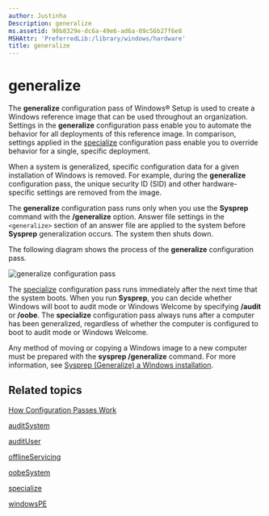 ```yaml
---
author: Justinha
Description: generalize
ms.assetid: 90b8329e-dc6a-49e6-ad6a-09c56b27f6e8
MSHAttr: 'PreferredLib:/library/windows/hardware'
title: generalize
---
```


# generalize


The **generalize** configuration pass of Windows® Setup is used to create a Windows reference image that can be used throughout an organization. Settings in the **generalize** configuration pass enable you to automate the behavior for all deployments of this reference image. In comparison, settings applied in the [specialize](specialize.md) configuration pass enable you to override behavior for a single, specific deployment.

When a system is generalized, specific configuration data for a given installation of Windows is removed. For example, during the **generalize** configuration pass, the unique security ID (SID) and other hardware-specific settings are removed from the image.

The **generalize** configuration pass runs only when you use the **Sysprep** command with the **/generalize** option. Answer file settings in the `<generalize>` section of an answer file are applied to the system before **Sysprep** generalization occurs. The system then shuts down.

The following diagram shows the process of the **generalize** configuration pass.

![generalize configuration pass](images/dep-win8-l-generalizeunattend.jpg)

The [specialize](specialize.md) configuration pass runs immediately after the next time that the system boots. When you run **Sysprep**, you can decide whether Windows will boot to audit mode or Windows Welcome by specifying **/audit** or **/oobe**. The **specialize** configuration pass always runs after a computer has been generalized, regardless of whether the computer is configured to boot to audit mode or Windows Welcome.

Any method of moving or copying a Windows image to a new computer must be prepared with the **sysprep /generalize** command. For more information, see [Sysprep (Generalize) a Windows installation](sysprep--generalize--a-windows-installation.md).

## <span id="related_topics"></span>Related topics


[How Configuration Passes Work](how-configuration-passes-work.md)

[auditSystem](auditsystem.md)

[auditUser](audituser.md)

[offlineServicing](offlineservicing.md)

[oobeSystem](oobesystem.md)

[specialize](specialize.md)

[windowsPE](windowspe.md)

 

 






